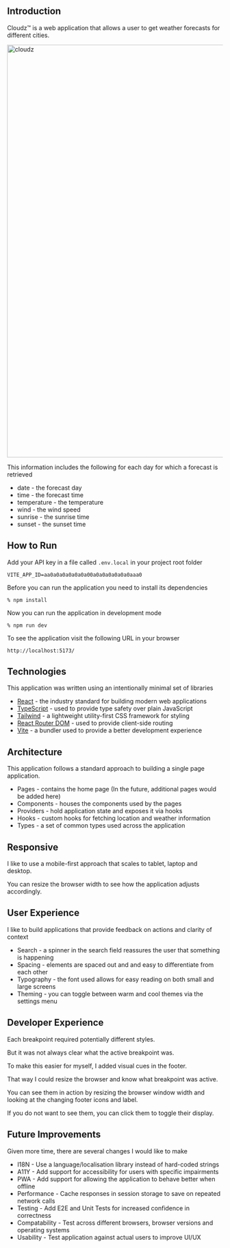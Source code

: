 ## Introduction
Cloudz™️ is a web application that allows a user to get weather forecasts for different cities.

<img width="963" alt="cloudz" src="https://user-images.githubusercontent.com/2932374/205350652-7329d333-5f5c-4c9e-b793-147b2c20b51f.png">

This information includes the following for each day for which a forecast is retrieved
- date - the forecast day
- time - the forecast time
- temperature - the temperature
- wind - the wind speed
- sunrise - the sunrise time
- sunset -  the sunset time


## How to Run

Add your API key in a file called `.env.local` in your project root folder

```
VITE_APP_ID=aa0a0a0a0a0a0a00a0a0a0a0a0a0aaa0
```

Before you can run the application you need to install its dependencies

```
% npm install
```

Now you can run the application in development mode

```
% npm run dev
```

To see the application visit the following URL in your browser

```
http://localhost:5173/
```

## Technologies
This application was written using an intentionally minimal set of libraries

- [React](https://reactjs.org/) - the industry standard for building modern web applications 
- [TypeScript](https://www.typescriptlang.org/) - used to provide type safety over plain JavaScript
- [Tailwind](https://tailwindcss.com/) - a lightweight utility-first CSS framework for styling
- [React Router DOM](https://reactrouter.com/) - used to provide client-side routing
- [Vite](https://vitejs.dev/) - a bundler used to provide a better development experience

## Architecture
This application follows a standard approach to building a single page application.
- Pages - contains the home page (In the future, additional pages would be added here)
- Components - houses the components used by the pages
- Providers - hold application state and exposes it via hooks
- Hooks - custom hooks for fetching location and weather information
- Types - a set of common types used across the application

## Responsive
I like to use a mobile-first approach that scales to tablet, laptop and desktop. 

You can resize the browser width to see how the application adjusts accordingly.

## User Experience
I like to build applications that provide feedback on actions and clarity of context
- Search - a spinner in the search field reassures the user that something is happening
- Spacing - elements are spaced out and and easy to differentiate from each other 
- Typography - the font used allows for easy reading on both small and large screens
- Theming - you can toggle between warm and cool themes via the settings menu

## Developer Experience
Each breakpoint required potentially different styles.

But it was not always clear what the active breakpoint was.

To make this easier for myself, I added visual cues in the footer.

That way I could resize the browser and know what breakpoint was active.

You can see them in action by resizing the browser window width and looking at the changing footer icons and label.

If you do not want to see them, you can click them to toggle their display.

## Future Improvements
Given more time, there are several changes I would like to make
- I18N - Use a language/localisation library instead of hard-coded strings
- A11Y - Add support for accessibility for users with specific impairments
- PWA - Add support for allowing the application to behave better when offline
- Performance - Cache responses in session storage to save on repeated network calls
- Testing - Add E2E and Unit Tests for increased confidence in correctness
- Compatability - Test across different browsers, browser versions and operating systems
- Usability - Test application against actual users to improve UI/UX
